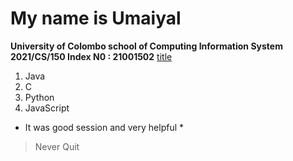 # My name is Umaiyal
**University of Colombo school of Computing Information System**
**2021/CS/150 Index N0 : 21001502**
[title](https://www.linkedin.com/in/umaiyal-sivakumaran-48404a241/)
1. Java
2. C
3. Python
4. JavaScript
* It was good session and very helpful *
> Never Quit